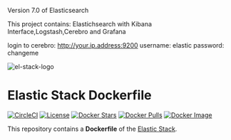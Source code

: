 Version 7.0 of Elasticsearch

This project contains:
Elastichsearch with Kibana Interface,Logstash,Cerebro and Grafana

login to cerebro:
http://your.ip.address:9200
username: elastic
password: changeme

![el-stack-logo](https://raw.githubusercontent.com/m-stojanovic/DockerProjects/master/docs/img/el_stack_logo.png)

# Elastic Stack Dockerfile

[![CircleCI](https://circleci.com/gh/blacktop/docker-elastic-stack.png?style=shield)](https://circleci.com/gh/blacktop/docker-elastic-stack) [![License](http://img.shields.io/:license-mit-blue.svg)](http://doge.mit-license.org) [![Docker Stars](https://img.shields.io/docker/stars/blacktop/elastic-stack.svg)](https://hub.docker.com/r/blacktop/elastic-stack/) [![Docker Pulls](https://img.shields.io/docker/pulls/blacktop/elastic-stack.svg)](https://hub.docker.com/r/blacktop/elastic-stack/) [![Docker Image](https://img.shields.io/badge/docker%20image-1.16GB-blue.svg)](https://hub.docker.com/r/blacktop/elastic-stack/)

This repository contains a **Dockerfile** of the [Elastic Stack](https://www.elastic.co/products).
